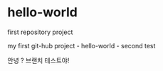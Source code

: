 # hello-world
first repository project

my first git-hub project - hello-world - second test

안녕 ?
브랜치 테스트야!
